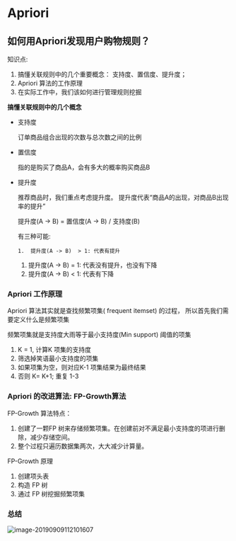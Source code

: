 # Apriori



## 如何用Apriori发现用户购物规则？



知识点:

1. 搞懂关联规则中的几个重要概念： 支持度、置信度、提升度；
2. Apriori 算法的工作原理
3. 在实际工作中，我们该如何进行管理规则挖掘



**搞懂关联规则中的几个概念**



- 支持度

  订单商品组合出现的次数与总次数之间的比例

- 置信度

  指的是购买了商品A，会有多大的概率购买商品B

- 提升度

  推荐商品时，我们重点考虑提升度。 提升度代表“商品A的出现，对商品B出现率的提升”

  提升度(A -> B) = 置信度(A -> B) / 支持度(B)

  有三种可能:

  ```
  1.  提升度(A -> B)  > 1: 代表有提升
  ```

  1. 提升度(A -> B)  = 1: 代表没有提升，也没有下降
  2. 提升度(A -> B)  < 1: 代表有下降

### Apriori 工作原理

Apriori 算法其实就是查找频繁项集( frequent itemset) 的过程， 所以首先我们需要定义什么是频繁项集



频繁项集就是支持度大雨等于最小支持度(Min support) 阈值的项集



1. K = 1, 计算K 项集的支持度
2. 筛选掉笑语最小支持度的项集
3. 如果项集为空，则对应K-1 项集结果为最终结果
4. 否则 K= K+1; 重复 1-3



### Apriori 的改进算法: FP-Growth算法



FP-Growth 算法特点：

1. 创建了一颗FP 树来存储频繁项集。在创建前对不满足最小支持度的项进行删除，减少存储空间。
2. 整个过程只遍历数据集两次，大大减少计算量。



FP-Growth 原理

1. 创建项头表
2. 构造 FP 树
3. 通过 FP 树挖掘频繁项集



### 总结



![image-20190909112101607](file:///Users/lirawx/Documents/Notes/Learning/%E6%95%B0%E6%8D%AE%E5%88%86%E6%9E%90%E5%AE%9E%E6%88%9845/images/image-20190909112101607.png?lastModify=1570869438)